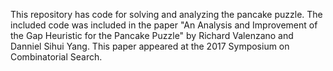 This repository has code for solving and analyzing the pancake puzzle. The included code was included in the paper "An Analysis and Improvement of the Gap Heuristic for the Pancake Puzzle" by Richard Valenzano and Danniel Sihui Yang. This paper appeared at the 2017 Symposium on Combinatorial Search.